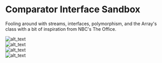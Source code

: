 # Comparator Interface Sandbox
Fooling around with streams, interfaces, polymorphism, and the Array's class with a bit of inspiration from NBC's The Office.  

![alt_text](https://media.giphy.com/media/3t7RAFhu75Wwg/giphy.gif)  
![alt_text](https://media.giphy.com/media/l0MYt5jPR6QX5pnqM/giphy.gif)  
![alt_text](https://media.giphy.com/media/ui1hpJSyBDWlG/giphy.gif)  
![alt_text](https://i.giphy.com/media/LKTTAzGboJGzC/giphy.webp)  



